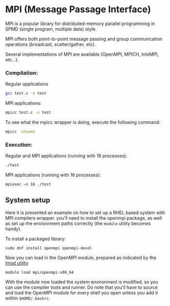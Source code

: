 # MPI (Message Passage Interface)

MPI is a popular library for distributed-memory parallel programming
in SPMD (single program, multiple data) style.

MPI offers both point-to-point message passing and group communication
operations (broadcast, scatter/gather, etc).

Several implementations of MPI are available (OpenMPI, MPICH, InteMPI, etc...).

### Compilation:

Regular applications

```sh
gcc test.c -o test
```

MPI applications:

```sh
mpicc test.c -o test
```

To see what the mpicc wrapper is doing, execute the following command:

```sh
mpicc -showme
```

### Execution:

Regular and MPI applications (running with 16 processes):

```sh
./test
```

MPI applications (running with 16 processes):

```sh
mpiexec –n 16 ./test
```

## System setup

Here it is presented an example on how to set up a RHEL based system with MPI compilers wrapper.
you’ll need to install the openmpi package, as well as set up the envionrment paths correctly
(the ```module``` utility becomes handy).

To install a packaged library:

```sudo dnf install openmpi openmpi-devel```

Now you can load in the OpenMPI module, prepared as indicated by the [lmod utility](https://gnulinux-handbook.adigecalculations.com/HPC/environment_management.html)

```module load mpi/openmpi-x86_64```

With the module now loaded the system environment is modified, so you can use the compiler tools and runner. Do note that you’ll have to source and load the OpenMPI module
for every shell you open unless you add it within ```$HOME/.bashrc```.


<!--  Script to show the footer   -->
<html>
<script
    src="https://code.jquery.com/jquery-3.3.1.js"
    integrity="sha256-2Kok7MbOyxpgUVvAk/HJ2jigOSYS2auK4Pfzbm7uH60="
    crossorigin="anonymous">
</script>
<script>
$(function(){
  $("#footer").load("../footers/footer.html");
});
</script>
<body>
<div id="footer"></div>
</body>
</html>
